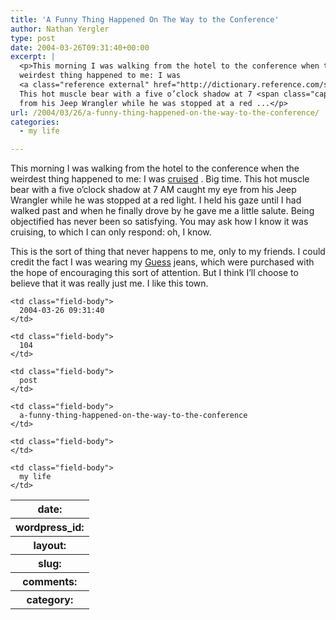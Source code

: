 ```yaml
---
title: 'A Funny Thing Happened On The Way to the Conference'
author: Nathan Yergler
type: post
date: 2004-03-26T09:31:40+00:00
excerpt: |
  <p>This morning I was walking from the hotel to the conference when the
  weirdest thing happened to me: I was
  <a class="reference external" href="http://dictionary.reference.com/search?q=cruise">cruised</a>. Big time.
  This hot muscle bear with a five o’clock shadow at 7 <span class="caps">AM</span> caught my eye
  from his Jeep Wrangler while he was stopped at a red ...</p>
url: /2004/03/26/a-funny-thing-happened-on-the-way-to-the-conference/
categories:
  - my life

---
```

This morning I was walking from the hotel to the conference when the weirdest thing happened to me: I was [cruised][1] . Big time. This hot muscle bear with a five o’clock shadow at 7 <span class="caps">AM</span> caught my eye from his Jeep Wrangler while he was stopped at a red light. I held his gaze until I had walked past and when he finally drove by he gave me a little salute. Being objectified has never been so satisfying. You may ask how I know it was cruising, to which I can only respond: oh, I know.

This is the sort of thing that never happens to me, only to my friends. I could credit the fact I was wearing my [Guess][2]  jeans, which were purchased with the hope of encouraging this sort of attention. But I think I’ll choose to believe that it was really just me. I like this town.

<table class="docutils field-list" frame="void" rules="none">
  <col class="field-name" /> <col class="field-body" /> <tr class="field">
    <th class="field-name">
      date:
    </th>

    <td class="field-body">
      2004-03-26 09:31:40
    </td>
  </tr>

  <tr class="field">
    <th class="field-name">
      wordpress_id:
    </th>

    <td class="field-body">
      104
    </td>
  </tr>

  <tr class="field">
    <th class="field-name">
      layout:
    </th>

    <td class="field-body">
      post
    </td>
  </tr>

  <tr class="field">
    <th class="field-name">
      slug:
    </th>

    <td class="field-body">
      a-funny-thing-happened-on-the-way-to-the-conference
    </td>
  </tr>

  <tr class="field">
    <th class="field-name">
      comments:
    </th>

    <td class="field-body">
    </td>
  </tr>

  <tr class="field">
    <th class="field-name">
      category:
    </th>

    <td class="field-body">
      my life
    </td>
  </tr>
</table>

 [1]: http://dictionary.reference.com/search?q=cruise
 [2]: http://guess.com